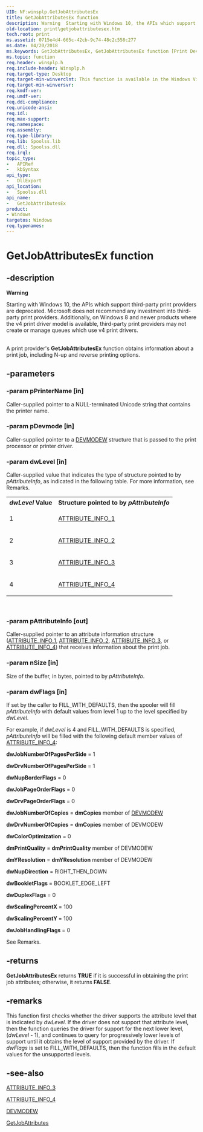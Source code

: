 ```yaml
---
UID: NF:winsplp.GetJobAttributesEx
title: GetJobAttributesEx function
description: Warning  Starting with Windows 10, the APIs which support third-party print providers are deprecated.
old-location: print\getjobattributesex.htm
tech.root: print
ms.assetid: 0715e4d4-665c-42cb-9c74-48c2c558c277
ms.date: 04/20/2018
ms.keywords: GetJobAttributesEx, GetJobAttributesEx function [Print Devices], print.getjobattributesex, spoolfnc_45659d86-d97e-47c5-bbf7-49c990880b52.xml, winsplp/GetJobAttributesEx
ms.topic: function
req.header: winsplp.h
req.include-header: Winsplp.h
req.target-type: Desktop
req.target-min-winverclnt: This function is available in the Windows Vista operating system.
req.target-min-winversvr: 
req.kmdf-ver: 
req.umdf-ver: 
req.ddi-compliance: 
req.unicode-ansi: 
req.idl: 
req.max-support: 
req.namespace: 
req.assembly: 
req.type-library: 
req.lib: Spoolss.lib
req.dll: Spoolss.dll
req.irql: 
topic_type:
-	APIRef
-	kbSyntax
api_type:
-	DllExport
api_location:
-	Spoolss.dll
api_name:
-	GetJobAttributesEx
product:
- Windows
targetos: Windows
req.typenames: 
---
```


# GetJobAttributesEx function


## -description


<div class="alert"><b>Warning</b>  <p class="note">Starting with Windows 10, the APIs which support third-party print providers are deprecated. Microsoft does not recommend any investment into third-party print providers. Additionally, on Windows 8 and newer products where the v4 print driver model is available, third-party print providers may not create or manage queues which use v4 print drivers.

</div><div> </div>A print provider's <b>GetJobAttributesEx</b> function obtains information about a print job, including N-up and reverse printing options.


## -parameters




### -param pPrinterName [in]

Caller-supplied pointer to a NULL-terminated Unicode string that contains the printer name.


### -param pDevmode [in]

Caller-supplied pointer to a <a href="https://msdn.microsoft.com/library/windows/hardware/ff552837">DEVMODEW</a> structure that is passed to the print processor or printer driver.


### -param dwLevel [in]

Caller-supplied value that indicates the type of structure pointed to by <i>pAttributeInfo</i>, as indicated in the following table. For more information, see Remarks.

<table>
<tr>
<th><i>dwLevel</i> Value</th>
<th>Structure pointed to by <i>pAttributeInfo</i></th>
</tr>
<tr>
<td>
1

</td>
<td>

<a href="https://msdn.microsoft.com/library/windows/hardware/ff545090">ATTRIBUTE_INFO_1</a>


</td>
</tr>
<tr>
<td>
2

</td>
<td>

<a href="https://msdn.microsoft.com/library/windows/hardware/ff545091">ATTRIBUTE_INFO_2</a>


</td>
</tr>
<tr>
<td>
3

</td>
<td>

<a href="https://msdn.microsoft.com/library/windows/hardware/ff545093">ATTRIBUTE_INFO_3</a>


</td>
</tr>
<tr>
<td>
4

</td>
<td>

<a href="https://msdn.microsoft.com/library/windows/hardware/ff545096">ATTRIBUTE_INFO_4</a>


</td>
</tr>
</table>
 


### -param pAttributeInfo [out]

Caller-supplied pointer to an attribute information structure (<a href="https://msdn.microsoft.com/library/windows/hardware/ff545090">ATTRIBUTE_INFO_1</a>, <a href="https://msdn.microsoft.com/library/windows/hardware/ff545091">ATTRIBUTE_INFO_2</a>, <a href="https://msdn.microsoft.com/library/windows/hardware/ff545093">ATTRIBUTE_INFO_3</a>, or <a href="https://msdn.microsoft.com/library/windows/hardware/ff545096">ATTRIBUTE_INFO_4</a>) that receives information about the print job.


### -param nSize [in]

Size of the buffer, in bytes, pointed to by <i>pAttributeInfo</i>.


### -param dwFlags [in]

If set by the caller to FILL_WITH_DEFAULTS, then the spooler will fill <i>pAttributeInfo</i> with default values from level 1 up to the level specified by <i>dwLevel</i>.

For example, if <i>dwLevel</i> is 4 and FILL_WITH_DEFAULTS is specified, <i>pAttributeInfo</i> will be filled with the following default member values of <a href="https://msdn.microsoft.com/library/windows/hardware/ff545096">ATTRIBUTE_INFO_4</a>:

<b>dwJobNumberOfPagesPerSide</b> = 1

<b>dwDrvNumberOfPagesPerSide</b> = 1

<b>dwNupBorderFlags</b> = 0

<b>dwJobPageOrderFlags</b> = 0

<b>dwDrvPageOrderFlags</b> = 0

<b>dwJobNumberOfCopies</b> = <b>dmCopies</b> member of <a href="https://msdn.microsoft.com/library/windows/hardware/ff552837">DEVMODEW</a>


<b>dwDrvNumberOfCopies</b>  = <b>dmCopies</b> member of DEVMODEW

<b>dwColorOptimization</b> = 0

<b>dmPrintQuality</b> = <b>dmPrintQuality</b> member of DEVMODEW

<b>dmYResolution</b> = <b>dmYResolution</b> member of DEVMODEW

<b>dwNupDirection</b> = RIGHT_THEN_DOWN

<b>dwBookletFlags </b>= BOOKLET_EDGE_LEFT

<b>dwDuplexFlags </b>= 0

<b>dwScalingPercentX </b>= 100

<b>dwScalingPercentY </b>= 100

<b>dwJobHandlingFlags </b>= 0

See Remarks.


## -returns



<b>GetJobAttributesEx</b> returns <b>TRUE</b> if it is successful in obtaining the print job attributes; otherwise, it returns <b>FALSE</b>.




## -remarks



This function first checks whether the driver supports the attribute level that is indicated by <i>dwLevel</i>. If the driver does not support that attribute level, then the function queries the driver for support for the next lower level, (<i>dwLevel</i> - 1), and continues to query for progressively lower levels of support until it obtains the level of support provided by the driver. If <i>dwFlags</i> is set to FILL_WITH_DEFAULTS, then the function fills in the default values for the unsupported levels.




## -see-also




<a href="https://msdn.microsoft.com/library/windows/hardware/ff545093">ATTRIBUTE_INFO_3</a>



<a href="https://msdn.microsoft.com/library/windows/hardware/ff545096">ATTRIBUTE_INFO_4</a>



<a href="https://msdn.microsoft.com/library/windows/hardware/ff552837">DEVMODEW</a>



<a href="https://msdn.microsoft.com/library/windows/hardware/ff550456">GetJobAttributes</a>
 

 

